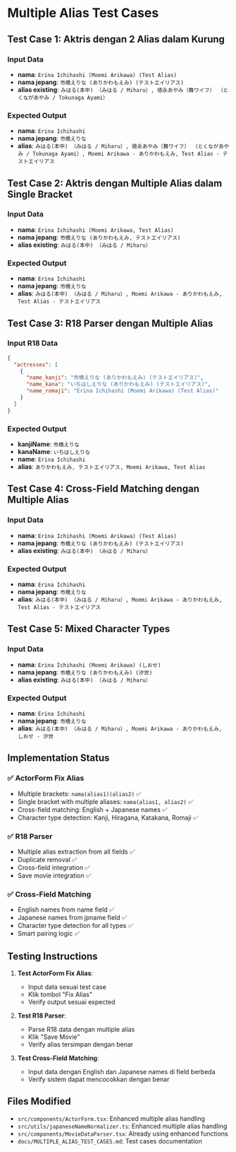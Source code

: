 # Multiple Alias Test Cases

## Test Case 1: Aktris dengan 2 Alias dalam Kurung

### Input Data
- **nama**: `Erina Ichihashi (Moemi Arikawa) (Test Alias)`
- **nama jepang**: `市橋えりな (ありかわもえみ) (テストエイリアス)`
- **alias existing**: `みはる(本中) （みはる / Miharu）, 徳永あやみ（舞ワイフ） （とくながあやみ / Tokunaga Ayami）`

### Expected Output
- **nama**: `Erina Ichihashi`
- **nama jepang**: `市橋えりな`
- **alias**: `みはる(本中) （みはる / Miharu）, 徳永あやみ（舞ワイフ） （とくながあやみ / Tokunaga Ayami）, Moemi Arikawa - ありかわもえみ, Test Alias - テストエイリアス`

## Test Case 2: Aktris dengan Multiple Alias dalam Single Bracket

### Input Data
- **nama**: `Erina Ichihashi (Moemi Arikawa, Test Alias)`
- **nama jepang**: `市橋えりな (ありかわもえみ, テストエイリアス)`
- **alias existing**: `みはる(本中) （みはる / Miharu）`

### Expected Output
- **nama**: `Erina Ichihashi`
- **nama jepang**: `市橋えりな`
- **alias**: `みはる(本中) （みはる / Miharu）, Moemi Arikawa - ありかわもえみ, Test Alias - テストエイリアス`

## Test Case 3: R18 Parser dengan Multiple Alias

### Input R18 Data
```json
{
  "actresses": [
    {
      "name_kanji": "市橋えりな (ありかわもえみ) (テストエイリアス)",
      "name_kana": "いちはしえりな (ありかわもえみ) (テストエイリアス)",
      "name_romaji": "Erina Ichihashi (Moemi Arikawa) (Test Alias)"
    }
  ]
}
```

### Expected Output
- **kanjiName**: `市橋えりな`
- **kanaName**: `いちはしえりな`
- **name**: `Erina Ichihashi`
- **alias**: `ありかわもえみ, テストエイリアス, Moemi Arikawa, Test Alias`

## Test Case 4: Cross-Field Matching dengan Multiple Alias

### Input Data
- **nama**: `Erina Ichihashi (Moemi Arikawa) (Test Alias)`
- **nama jepang**: `市橋えりな (ありかわもえみ) (テストエイリアス)`
- **alias existing**: `みはる(本中) （みはる / Miharu）`

### Expected Output
- **nama**: `Erina Ichihashi`
- **nama jepang**: `市橋えりな`
- **alias**: `みはる(本中) （みはる / Miharu）, Moemi Arikawa - ありかわもえみ, Test Alias - テストエイリアス`

## Test Case 5: Mixed Character Types

### Input Data
- **nama**: `Erina Ichihashi (Moemi Arikawa) (しおせ)`
- **nama jepang**: `市橋えりな (ありかわもえみ) (汐世)`
- **alias existing**: `みはる(本中) （みはる / Miharu）`

### Expected Output
- **nama**: `Erina Ichihashi`
- **nama jepang**: `市橋えりな`
- **alias**: `みはる(本中) （みはる / Miharu）, Moemi Arikawa - ありかわもえみ, しおせ - 汐世`

## Implementation Status

### ✅ ActorForm Fix Alias
- Multiple brackets: `nama(alias1)(alias2)` ✅
- Single bracket with multiple aliases: `nama(alias1, alias2)` ✅
- Cross-field matching: English + Japanese names ✅
- Character type detection: Kanji, Hiragana, Katakana, Romaji ✅

### ✅ R18 Parser
- Multiple alias extraction from all fields ✅
- Duplicate removal ✅
- Cross-field integration ✅
- Save movie integration ✅

### ✅ Cross-Field Matching
- English names from name field ✅
- Japanese names from jpname field ✅
- Character type detection for all types ✅
- Smart pairing logic ✅

## Testing Instructions

1. **Test ActorForm Fix Alias**:
   - Input data sesuai test case
   - Klik tombol "Fix Alias"
   - Verify output sesuai expected

2. **Test R18 Parser**:
   - Parse R18 data dengan multiple alias
   - Klik "Save Movie"
   - Verify alias tersimpan dengan benar

3. **Test Cross-Field Matching**:
   - Input data dengan English dan Japanese names di field berbeda
   - Verify sistem dapat mencocokkan dengan benar

## Files Modified

- `src/components/ActorForm.tsx`: Enhanced multiple alias handling
- `src/utils/japaneseNameNormalizer.ts`: Enhanced multiple alias handling
- `src/components/MovieDataParser.tsx`: Already using enhanced functions
- `docs/MULTIPLE_ALIAS_TEST_CASES.md`: Test cases documentation
